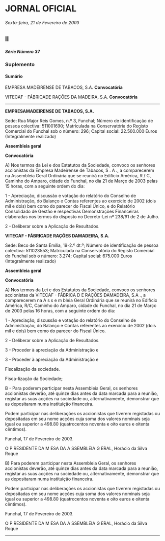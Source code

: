 # JORNAL OFICIAL

###### Sexta-feira, 21 de Fevereiro de 2003

## II

##### Série Número 37

### **Suplemento**

#### **Sumário**

EMPRESA MADEIRENSE DE TABACOS, S.A.
**Convocatória**


VITECAF - FÁBRICADE RAÇÕES DA MADEIRA, S.A.
**Convocatória**




---

**EMPRESAMADEIRENSE DE TABACOS, S.A.**


Sede: Rua Major Reis Gomes, n.º 3, Funchal;
Número de identificação de pessoa colectiva: 511001690;
Matriculada na Conservatória do Registo Comercial do
Funchal sob o número: 296;
Capital social: 22.500.000 Euros (Integralmente realizado)


**Assembleia geral**


**Convocatória**


A) Nos termos da Lei e dos Estatutos da Sociedade, convoco os senhores accionistas da Empresa Madeirense de
Tabacos, S . A ., a comparecerem na Assembleia Geral Ordinária que se reunirá no Edifício América, R / C, Caminho do Amparo, cidade do Funchal, no dia 21 de Março
de 2003 pelas 15 horas, com a seguinte ordem do dia:


1 - Apreciação, discussão e votação do relatório
do Conselho de Administração, do Balanço e
Contas referentes ao exercício de 2002 (dois
mil e dois) bem como do parecer do Fiscal
Único, e do Relatório Consolidado de Gestão
e respectivas Demonstrações Financeiras
elaboradas nos termos do disposto no
Decreto-Lei nº 238/91 de 2 de Julho.


2 - Deliberar sobre a Aplicação de Resultados.



**VITECAF - FÁBRICADE RAÇÕES DAMADEIRA, S.A.**


Sede: Beco de Santa Emília, 19-2.º dt.º;
Número de identificação de pessoa colectiva: 511023553;
Matriculada na Conservatória do Registo Comercial do
Funchal sob o número: 3.274;
Capital social: 675.000 Euros (Integralmente realizado)


**Assembleia geral**


**Convocatória**


A) Nos termos da Lei e dos Estatutos da Sociedade, convoco os senhores accionistas da VITECAF - FÁBRICA D E
RAÇÕES DAMADEIRA, S.A ., a comparecerem na A s s e m bleia Geral Ordinária que se reunirá no Edifício
América, R/C, Caminho do Amparo, cidade do Funchal,
no dia 21 de Março de 2003 pelas 16 horas, com a
seguinte ordem do dia:


1 - Apreciação, discussão e votação do relatório
do Conselho de Administração, do Balanço e
Contas referentes ao exercício de 2002 (dois
mil e dois) bem como do parecer do Fiscal
Único.


2 - Deliberar sobre a Aplicação de Resultados.



3 - Proceder à apreciação da Administração e

3 - Proceder à apreciação da Administração e

Fiscalização da sociedade.

Fisca-lização da Sociedade;



B - Para poderem participar nesta Assembleia Geral, os
senhores accionistas deverão, até quinze dias antes da
data marcada para a reunião, registar as suas acções na
sociedade ou, alternativamente, demonstrar que as
depositaram numa instituição financeira.


Podem participar nas deliberações os accionistas que
tiverem registadas ou depositadas em seu nome acções cuja
soma dos valores nominais seja igual ou superior a 498.80
(quatrocentos noventa e oito euros e oitenta cêntimos).


Funchal, 17 de Fevereiro de 2003.


O P RESIDENTE DA M ESA DA A SSEMBLEIA G ERAL, Horácio
da Silva Roque



B) Para poderem participar nesta Assembleia Geral, os
senhores accionistas deverão, até quinze dias antes da
data marcada para a reunião, registar as suas acções na
sociedade ou, alternativamente, demonstrar que as
depositaram numa instituição financeira.


Podem participar nas deliberações os accionistas que
tiverem registadas ou depositadas em seu nome acções cuja
soma dos valores nominais seja igual ou superior a 498.80
(quatrocentos noventa e oito euros e oitenta cêntimos).


Funchal, 17 de Fevereiro de 2003.


O P RESIDENTE DA M ESA DA A SSEMBLEIA G ERAL, Horácio
da Silva Roque




---
